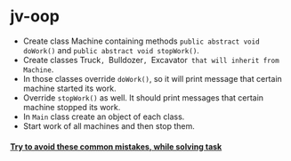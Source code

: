 # jv-oop

- Create class Machine containing methods `public abstract void doWork()` and `public abstract void stopWork()`.  
- Create classes Truck`, `Bulldozer`, `Excavator` that will inherit from Machine`.
- In those classes override `doWork()`, so it will print message that certain machine started its work.
- Override `stopWork()` as well. It should print messages that certain machine stopped its work.
- In `Main` class create an object of each class.
- Start work of all machines and then stop them.

#### [Try to avoid these common mistakes, while solving task](https://mate-academy.github.io/jv-program-common-mistakes/java-core/oop/oop)
